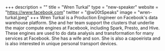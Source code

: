 +++
description = ""
title = "Wren Turkal"
type = "new-speaker"
website = "https://www.facebook.com"
twitter = "@w00tSpeaks"
image = "wren-turkal.jpeg"
+++
Wren Turkal is a Production Engineer on Facebook's data warehouse platform. She and her team support the clusters that underlie the major compute engines at Facebook, including Spark, Presto, and Hive. These engines are used to do data analysis and transformation for many services at Facebook. She has a wife and son. She is also a capoeirista and is also interested in unique personal transport devices.